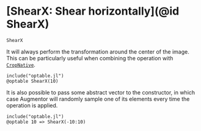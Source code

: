 # [ShearX: Shear horizontally](@id ShearX)

```@docs
ShearX
```

It will always perform the transformation around the center of
the image. This can be particularly useful when combining the
operation with [`CropNative`](@ref).

```@eval
include("optable.jl")
@optable ShearX(10)
```

It is also possible to pass some abstract vector to the
constructor, in which case Augmentor will randomly sample one of
its elements every time the operation is applied.

```@eval
include("optable.jl")
@optable 10 => ShearX(-10:10)
```
